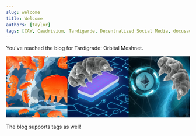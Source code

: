 ```yaml
---
slug: welcome
title: Welcome
authors: [taylor]
tags: [CAW, Cawdrivium, Tardigarde, Decentralized Social Media, docusaurus]
---
```

You've reached the blog for Tardigrade: Orbital Meshnet.


![tardigrade-banner](./tardigrade-banner-3.png)

The blog supports tags as well!
